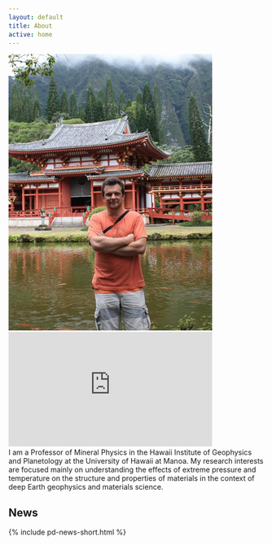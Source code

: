 ```yaml
---
layout: default
title: About
active: home
---
```


<script>
  (function(i,s,o,g,r,a,m){i['GoogleAnalyticsObject']=r;i[r]=i[r]||function(){
  (i[r].q=i[r].q||[]).push(arguments)},i[r].l=1*new Date();a=s.createElement(o),
  m=s.getElementsByTagName(o)[0];a.async=1;a.src=g;m.parentNode.insertBefore(a,m)
  })(window,document,'script','https://www.google-analytics.com/analytics.js','ga');

  ga('create', 'UA-77542298-1', 'auto');
  ga('send', 'pageview');
</script>

<div class="splitleft">
<img class="left" src="images/buddist_temple_small.jpg" alt="At a Buddist Temple in East Oahu">

<iframe width="400" height="225" src="https://www.youtube.com/embed/eWiDP2klrFo" frameborder="0" allowfullscreen></iframe>

</div>



<div class="splitright">
<div class="box2">
I am a Professor of Mineral Physics in the Hawaii Institute of Geophysics and Planetology at the University of Hawaii at Manoa.
My research interests are focused mainly on understanding the effects of extreme pressure and temperature on the structure and 
properties of materials in the context of deep Earth geophysics and materials science.
</div>
</div>


<div class="splitright">
<div class="box1">
<h2>News</h2>
{% include pd-news-short.html %}</div>
</div>

<div class="clear"></div>
